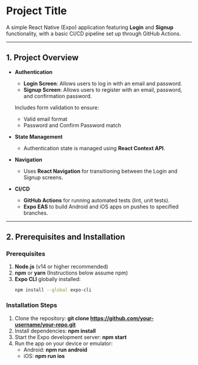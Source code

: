 # Project Title

A simple React Native (Expo) application featuring **Login** and **Signup** functionality, with a basic CI/CD pipeline set up through GitHub Actions.

---

## 1. Project Overview

- **Authentication**  
  - **Login Screen**: Allows users to log in with an email and password.  
  - **Signup Screen**: Allows users to register with an email, password, and confirmation password.  

  Includes form validation to ensure:
  - Valid email format
  - Password and Confirm Password match

- **State Management**  
  - Authentication state is managed using **React Context API**.

- **Navigation**  
  - Uses **React Navigation** for transitioning between the Login and Signup screens.

- **CI/CD**  
  - **GitHub Actions** for running automated tests (lint, unit tests).
  - **Expo EAS** to build Android and iOS apps on pushes to specified branches.

---

## 2. Prerequisites and Installation

### Prerequisites

1. **Node.js** (v14 or higher recommended)
2. **npm** or **yarn** (Instructions below assume npm)
3. **Expo CLI** globally installed:
   ```bash
   npm install --global expo-cli

### Installation Steps
1. Clone the repository: **git clone https://github.com/your-username/your-repo.git**
2. Install dependencies: **npm install**
3. Start the Expo development server: **npm start**
4. Run the app on your device or emulator:
   - Android: **npm run android**
   - iOS: **npm run ios**
